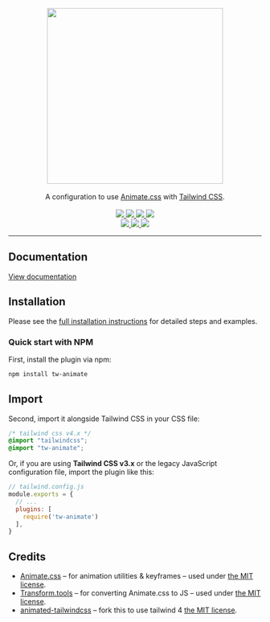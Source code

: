 <!-- markdownlint-disable MD013 MD041 -->
<p align="center">
  <a href="https://designerajayk.github.io/tw-animate">
    <picture>
      <source media="(prefers-color-scheme: dark)" srcset="https://designerajayk.github.io/tw-animate/logo-dark.svg" />
      <img src="https://designerajayk.github.io/tw-animate/logo-light.svg" width="350" />
    </picture>
  </a>
  <br />
  <br />
  A configuration to use <a href="https://github.com/animate-css/animate.css">Animate.css</a> with
  <a href="https://github.com/tailwindlabs/tailwindcss">Tailwind CSS</a>.
  <br />
  <br />
  <a href="https://github.com/designerajayk/tw-animate/actions/workflows/ci.yaml">
    <img src="https://img.shields.io/github/actions/workflow/status/designerajayk/tw-animate/ci.yaml?branch=main&label=CI&logo=github&style=flat-square" />
  </a>
  <a href="https://npm.im/tw-animate">
    <img src="https://img.shields.io/npm/dm/tw-animate?logo=npm&style=flat-square" />
  </a>
  <a href="https://skypack.dev/view/tw-animate">
    <img src="https://img.shields.io/endpoint?url=https://gnsbjfpv4lik.runkit.sh?package=tw-animate" />
  </a>
  <a href="https://deps.dev/npm/tw-animate">
    <img src="https://img.shields.io/endpoint?url=https://ir741raqc767.runkit.sh?package=tw-animate" />
  </a>
  <br />
  <a href="https://github.com/animate-css/animate.css/releases/tag/v4.1.1">
    <img src="https://designerajayk.github.io/tw-animate/animate-css.svg" />
  </a>
  <a href="https://github.com/designerajayk/tw-animate/blob/main/LICENSE.md">
    <img src="https://designerajayk.github.io/tw-animate/license.svg" />
  </a>
  <a href="https://conventionalcommits.org">
    <img src="https://designerajayk.github.io/tw-animate/commits.svg" />
  </a>
</p>

---

## Documentation

[View documentation](https://designerajayk.github.io/tw-animate/)

## Installation

Please see the [full installation instructions](https://designerajayk.github.io/tw-animate/installation) for detailed steps and examples.

### Quick start with NPM

First, install the plugin via npm:

```sh
npm install tw-animate
```

## Import

Second, import it alongside Tailwind CSS in your CSS file:

```css
/* tailwind css v4.x */
@import "tailwindcss";
@import "tw-animate";
```

Or, if you are using **Tailwind CSS v3.x** or the legacy JavaScript configuration file, import the plugin like this:

```js
// tailwind.config.js
module.exports = {
  // ...
  plugins: [
    require('tw-animate')
  ],
}
```

## Credits

- [Animate.css](https://github.com/animate-css/animate.css) &ndash; for
  animation utilities & keyframes &ndash; used under
  [the MIT license](https://cdn.jsdelivr.net/npm/animate.css@4.1.1/LICENSE).
- [Transform.tools](https://github.com/ritz078/transform) &ndash; for converting
  Animate.css to JS &ndash; used under
  [the MIT license](https://github.com/ritz078/transform/blob/master/LICENSE).
- [animated-tailwindcss](https://www.npmjs.com/package/animated-tailwindcss) &ndash; fork this to use tailwind 4
  [the MIT license](https://www.npmjs.com/package/animated-tailwindcss).
